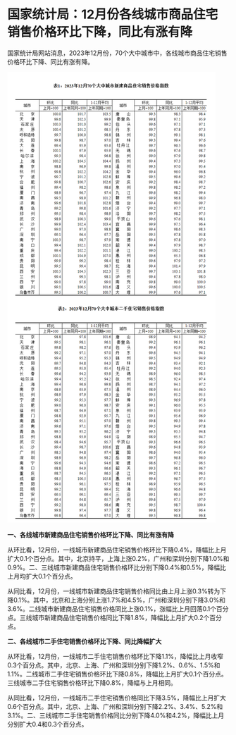 # 国家统计局：12月份各线城市商品住宅销售价格环比下降，同比有涨有降

国家统计局网站消息，2023年12月份，70个大中城市中，各线城市商品住宅销售价格环比下降、同比有涨有降。

![ec4a0498a16c41a82730f0834ade9734.jpg](https://raw.githubusercontent.com/qqhsx/qqnews_image/main/2024/01/17/国家统计局：12月份各线城市商品住宅销售价格环比下降，同比有涨有降/ec4a0498a16c41a82730f0834ade9734.jpg)

**一、各线城市新建商品住宅销售价格环比下降、同比有涨有降**

从环比看，12月份，一线城市新建商品住宅销售价格环比下降0.4%，降幅比上月扩大0.1个百分点。其中，北京持平，上海上涨0.2%，广州和深圳分别下降1.0%和0.9%。二、三线城市新建商品住宅销售价格环比分别下降0.4%和0.5%，降幅比上月均扩大0.1个百分点。

从同比看，12月份，一线城市新建商品住宅销售价格同比由上月上涨0.3%转为下降0.1%。其中，北京和上海分别上涨1.7%和4.5%，广州和深圳分别下降3.0%和3.6%。二线城市新建商品住宅销售价格同比上涨0.1%，涨幅比上月回落0.1个百分点。三线城市新建商品住宅销售价格同比下降1.8%，降幅比上月扩大0.2个百分点。

**二、各线城市二手住宅销售价格环比下降、同比降幅扩大**

从环比看，12月份，一线城市二手住宅销售价格环比下降1.1%，降幅比上月收窄0.3个百分点。其中，北京、上海、广州和深圳分别下降1.2%、0.6%、1.5%和1.1%。二线城市二手住宅销售价格环比下降0.8%，降幅比上月扩大0.1个百分点。三线城市二手住宅销售价格环比下降0.8%，降幅与上月相同。

从同比看，12月份，一线城市二手住宅销售价格同比下降3.5%，降幅比上月扩大0.6个百分点。其中，北京、上海、广州和深圳分别下降2.2%、3.4%、5.2%和3.1%。二、三线城市二手住宅销售价格同比分别下降4.0%和4.2%，降幅比上月分别扩大0.4和0.3个百分点。

